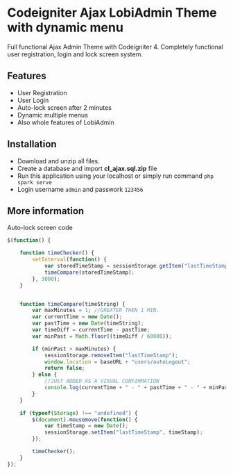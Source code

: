 # Codeigniter Ajax LobiAdmin Theme with dynamic menu
Full functional Ajax Admin Theme with Codeigniter 4. Completely functional user registration, login and lock screen system.


## Features
* User Registration
* User Login
* Auto-lock screen after 2 minutes
* Dynamic multiple menus
* Also whole features of LobiAdmin 


## Installation
* Download and unzip all files.
* Create a database and import **cl_ajax.sql.zip** file
* Run this application using your localhost or simply run command `php spark serve`
* Login username `admin` and passwork `123456`


## More information
Auto-lock screen code

```javascript
$(function() {

    function timeChecker() {
        setInterval(function() {
            var storedTimeStamp = sessionStorage.getItem("lastTimeStamp");
            timeCompare(storedTimeStamp);
        }, 3000);
    }


    function timeCompare(timeString) {
        var maxMinutes = 1; //GREATER THEN 1 MIN.
        var currentTime = new Date();
        var pastTime = new Date(timeString);
        var timeDiff = currentTime - pastTime;
        var minPast = Math.floor((timeDiff / 60000));

        if (minPast > maxMinutes) {
            sessionStorage.removeItem("lastTimeStamp");
            window.location = baseURL + "users/autoLogout";
            return false;
        } else {
            //JUST ADDED AS A VISUAL CONFIRMATION
            console.log(currentTime + " - " + pastTime + " - " + minPast + " min past");
        }
    }

    if (typeof(Storage) !== "undefined") {
        $(document).mousemove(function() {
            var timeStamp = new Date();
            sessionStorage.setItem("lastTimeStamp", timeStamp);
        });

        timeChecker();
    }
});
```



